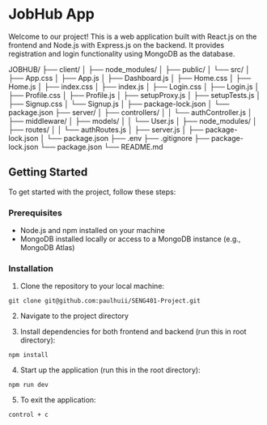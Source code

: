 # JobHub App

Welcome to our project! This is a web application built with React.js on the frontend and Node.js with Express.js on the backend. It provides registration and login functionality using MongoDB as the database.

JOBHUB/
├── client/
│   ├── node_modules/
│   ├── public/
│   └── src/
│       ├── App.css
│       ├── App.js
│       ├── Dashboard.js
│       ├── Home.css
│       ├── Home.js
│       ├── index.css
│       ├── index.js
│       ├── Login.css
│       ├── Login.js
│       ├── Profile.css
│       ├── Profile.js
│       ├── setupProxy.js
│       ├── setupTests.js
│       ├── Signup.css
│       └── Signup.js
│   ├── package-lock.json
│   └── package.json
├── server/
│   ├── controllers/
│   │   └── authController.js
│   ├── middleware/
│   ├── models/
│   │   └── User.js
│   ├── node_modules/
│   ├── routes/
│   │   └── authRoutes.js
│   ├── server.js
│   ├── package-lock.json
│   └── package.json
├── .env
├── .gitignore
├── package-lock.json
└── package.json
└── README.md


## Getting Started

To get started with the project, follow these steps:

### Prerequisites

- Node.js and npm installed on your machine
- MongoDB installed locally or access to a MongoDB instance (e.g., MongoDB Atlas)

### Installation

1. Clone the repository to your local machine:

```
git clone git@github.com:paulhuii/SENG401-Project.git
```


2. Navigate to the project directory


3. Install dependencies for both frontend and backend (run this in root directory):

```
npm install
```
4. Start up the application (run this in the root directory):
```
npm run dev
```
5. To exit the application: 
```
control + c
```
